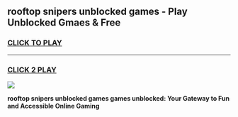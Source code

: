 
## rooftop snipers unblocked games - Play Unblocked Gmaes & Free
<h3>
<a href="https://news.freeplayer.one?title=rooftop_snipers_unblocked_games&ref=23F">CLICK TO PLAY</a></h3>
<hr>

<h3>
<a href="https://news.freeplayer.one?title=rooftop_snipers_unblocked_games&ref=23F">CLICK 2 PLAY</a>
  
</h3>

<a href="https://news.freeplayer.one?title=rooftop_snipers_unblocked_games&ref=23F/"><img src="https://clearcache.store/games.png"></a>


**rooftop snipers unblocked games games unblocked: Your Gateway to Fun and Accessible Online Gaming**
